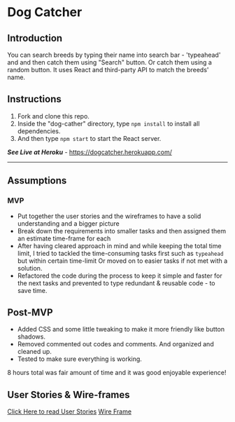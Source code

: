 # Dog Catcher

## Introduction
You can search breeds by typing their name into search bar - 'typeahead' and and then catch them using "Search" button. Or catch them using a random button. It uses React and third-party API to match the breeds' name.

## Instructions
1. Fork and clone this repo.
1. Inside the "dog-cather" directory, type ```npm install``` to install all dependencies.
1. And then type ```npm start``` to start the React server.

***See Live at Heroku*** - https://dogcatcher.herokuapp.com/ 

---
## Assumptions

### MVP
- Put together the user stories and the wireframes to have a solid understanding and a bigger picture
- Break down the requirements into smaller tasks and then assigned them an estimate time-frame for each
- After having cleared approach in mind and while keeping the total time limit, I tried to tackled the time-consuming tasks first such as `typeahead` but within certain time-limit Or moved on to easier tasks if not met with a solution. 
- Refactored the code during the process to keep it simple and faster for the next tasks and prevented to type redundant & reusable code - to save time.


## Post-MVP
- Added CSS and some little tweaking to make it more friendly like button shadows.
- Removed commented out codes and comments. And organized and cleaned up.
- Tested to make sure everything is working.

8 hours total was fair amount of time and it was good enjoyable experience!


## User Stories & Wire-frames
[Click Here to read User Stories](./Assignment.md)
[Wire Frame](./dogBreedsTest.pdf)






